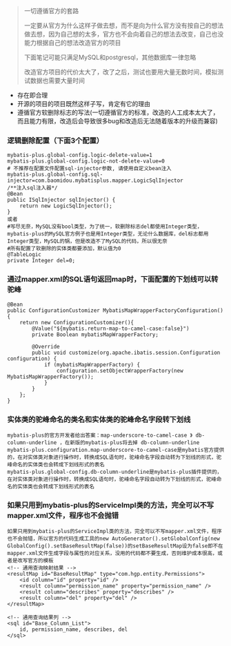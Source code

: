 > 一切遵循官方的套路
>
> 一定要从官方为什么这样子做去想，而不是向为什么官方没有按自己的想法做去想，因为自己想的太多，官方也不会向着自己的想法去改变，自己也没能力根据自己的想法改造官方的项目
> 
> 下面笔记可能只满足MySQL和postgresql，其他数据库一律忽略
> 
> 改造官方项目的代价太大了，改了之后，测试也要用大量无数时间，模拟测试数据也需要大量时间

* 存在即合理
* 开源的项目的项目既然这样子写，肯定有它的理由
* 遵循官方软删除标志的写法(一切遵循官方的标准，改造的人工成本太大了，而且能力有限，改造后会导致很多bug和改造后无法随着版本的升级而兼容)

### 逻辑删除配置（下面3个配置）
```
mybatis-plus.global-config.logic-delete-value=1
mybatis-plus.global-config.logic-not-delete-value=0
# 不推荐在配置文件配置sql-injector参数, 请使用自定义bean注入
mybatis-plus.global-config.sql-injector=com.baomidou.mybatisplus.mapper.LogicSqlInjector
/**注入sql注入器*/
@Bean
public ISqlInjector sqlInjector() {
    return new LogicSqlInjector();
}
或者
#写尽无奈，MySQL没有bool类型，为了统一，软删除标志del都使用Integer类型，mybatis-plus的MySQL官方例子也是用Integer类型，无论什么数据库，del标志都用Integer类型，MySQL的锅，但是改造不了MySQL的代码，所以很无奈
#所有配置了软删除的实体类都要添加，默认值为0
@TableLogic
private Integer del=0;
```


### 通过mapper.xml的SQL语句返回map时，下面配置的下划线可以转驼峰
```
@Bean
public ConfigurationCustomizer MybatisMapWrapperFactoryConfiguration(){
    return new ConfigurationCustomizer(){
        @Value("${mybatis.return-map-to-camel-case:false}")
        private Boolean mybatisMapWrapperFactory;

        @Override
        public void customize(org.apache.ibatis.session.Configuration configuration) {
            if (mybatisMapWrapperFactory) {
                configuration.setObjectWrapperFactory(new MybatisMapWrapperFactory());
            }
        }
    };
}
```

### 实体类的驼峰命名的类名和实体类的驼峰命名字段转下划线
```
mybatis-plus的官方开发者给出答案：map-underscore-to-camel-case 》 db-column-underline ，在新版的mybatis-plus将去掉 db-column-underline
mybatis-plus.configuration.map-underscore-to-camel-case是mybatis官方提供的，在对实体类对象进行操作时，转换成SQL语句时，驼峰命名字段自动转为下划线的形式，驼峰命名的实体类也会转成下划线形式的表名
mybatis-plus.global-config.db-column-underline是mybatis-plus插件提供的，在对实体类对象进行操作时，转换成SQL语句时，驼峰命名字段自动转为下划线的形式，驼峰命名的实体类也会转成下划线形式的表名
```

### 如果只用到mybatis-plus的ServiceImpl类的方法，完全可以不写mapper.xml文件，程序也不会抛错
```
如果只用到mybatis-plus的ServiceImpl类的方法，完全可以不写mapper.xml文件，程序也不会抛错，所以官方的代码生成工具的new AutoGenerator().setGlobalConfig(new GlobalConfig().setBaseResultMap(false))的setBaseResultMap设为false即不在mapper.xml文件生成字段与属性的对应关系，没用的代码都不要生成，否则维护成本很高，或者是改写官方的模板
<!-- 通用查询映射结果 -->
<resultMap id="BaseResultMap" type="com.hgp.entity.Permissions">
    <id column="id" property="id" />
    <result column="permission_name" property="permission_name" />
    <result column="describes" property="describes" />
    <result column="del" property="del" />
</resultMap>

<!-- 通用查询结果列 -->
<sql id="Base_Column_List">
    id, permission_name, describes, del
</sql>
```